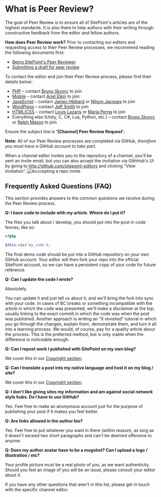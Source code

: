 # What is Peer Review?

The goal of Peer Review is to ensure all of SitePoint's articles are of the highest standards. It is also there to help authors with their writing through constructive feedback from the editor and fellow authors.


**How does Peer Review work?**
Prior to contacting our editors and requesting access to their Peer Review processes, we recommend reading the following documents first:
- [Being SitePoint's Peer Reviewer](https://github.com/sitepoint-editors/author-documentation/blob/master/docs/Process-Peer%20Review-Guidelines%20for%20Peer%20Review.md)
- [Submitting a draft for peer review](https://github.com/sitepoint-editors/author-documentation/blob/master/docs/Process-Submitting%20a%20draft%20for%20Peer%20Reviewing.md)


To contact the editor and join their Peer Review process, please find their details below:
- [PHP](https://www.sitepoint.com/php/) – contact [Bruno Skvorc](mailto:bruno.skvorc@sitepoint.com) to join
- [Mobile](https://www.sitepoint.com/mobile/) – contact [Ariel Elkin](mailto:ariel.elkin@sitepoint.com) to join
- [JavaScript](https://www.sitepoint.com/javascript/) – contact [James Hibbard](mailto:james.hibbard@sitepoint.com) or [Nilson Jacques](mailto:nilson.jacques@sitepoint.com) to join
- [WordPress](https://www.sitepoint.com/wordpress/) – contact [Jeff Smith](mailto:jeff.smith@sitepoint.com) to join
- [HTML/CSS](https://www.sitepoint.com/html-css/) – contact [Louis Lazaris](mailto:louis.lazaris@sitepoint.com) or [Maria Perna](maria.perna@sitepoint.com) to join
- Everything else (Unity, C, C#, Lua, Python, etc.) – contact [Bruno Skvorc](mailto:bruno.skvorc@sitepoint.com) or [Ralph Mason](mailto:ralph.mason@sitepoint.com) to join

Ensure the subject line is **'[Channel] Peer Review Request'.**

**Note:** All of our Peer Review processes are completed via GitHub, *therefore you must have a GitHub account to take part.*

When a channel editor invites you to the repository of a channel, you'll be sent an invite email, but you can also accept the invitation via GithHub's UI by going to http://github.com/sitepoint-editors and clicking “View Invitation”.
![Acccepting a repo invite](https://dab1nmslvvntp.cloudfront.net/wp-content/uploads/2015/06/1433875614Screenshot-2015-06-09-20.44.33-1024x274.png)


## Frequently Asked Questions (FAQ)
This section provides answers to the common questions we receive during the Peer Review process.

**Q: I have code to include with my article. Where do I put it?**

The files you talk about / develop, you should put into the post in code fences, like so:

```php
<?php

$this->is('my_code');
```
The final demo code should be put into a GitHub repository on your own GitHub account. Your editor will then fork your repo into the official SitePoint account, so we can have a persistent copy of your code for future reference.

**Q: Can I update the code I wrote?**

Absolutely.

You can update it and just tell us about it, and we'll bring the fork into sync with your code. In cases of BC breaks or something incompatible with the article in which the code was presented, we'll make a disclaimer at the top, usually linking to the exact commit in which the code was when the post was published. Another approach is writing an “X revisited” tutorial in which you go through the changes, explain them, demonstrate them, and turn it all into a learning process. We would, of course, pay for a quality article about the process. This is the preferred method, but is only viable when the difference is noticeable enough.

**Q: Can I repost work I published with SitePoint on my own blog?**

We cover this in our [Copyright section](https://www.sitepoint.com/write-for-us/#contactspforpermission).

**Q: Can I translate a post into my native language and host it on my blog / site?**

We cover this in our [Copyright section](https://www.sitepoint.com/write-for-us/#translations).

**Q: I don't like giving sites my information and am against social network style hubs. Do I have to use GitHub?**

Yes. Feel free to make an anonymous account just for the purpose of publishing your post if it makes you feel better.

**Q: Are links allowed in the author bio?**

Yes. Feel free to put whatever you want in there (within reason), as long as it doesn't exceed two short paragraphs and can't be deemed offensive to anyone.

**Q: Does my author avatar have to be a mugshot? Can I upload a logo / illustration / etc?**

Your profile picture must be a real photo of you, as we want authenticity. Should you feel an image of you will be an issue, please consult your editor about it.

If you have any other questions that aren't in this list, please get in touch with the specific channel editor.
